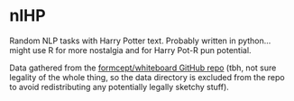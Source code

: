 # nlHP

Random NLP tasks with Harry Potter text.  Probably written in python... might use R for more nostalgia and for Harry Pot-R pun potential.

Data gathered from the [formcept/whiteboard GitHub repo](https://github.com/formcept/whiteboard/tree/master/nbviewer/notebooks/data/harrypotter) (tbh, not sure legality of the whole thing, so the data directory is excluded from the repo to avoid redistributing any potentially legally sketchy stuff).
